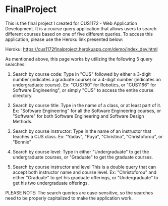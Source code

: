 # FinalProject
This is the final project I created for CUS1172 - Web Application Development. It is a course query application that allows users to search different courses based on one of five different queries. To access this application, please use the Heroku link presented below:

Heroku: https://cus1172finalproject.herokuapp.com/demo/index_dev.html

As mentioned above, this page works by utilizing the following 5 query searches:
1. Search by course code:
Type in "CUS" followed by either a 3-digit number (indicates a graduate course) or a 4-digit number (indicates an undergraduate course).
Ex: "CUS750" for Robotics, or "CUS1166" for Software Engineering", or simply "CUS" to access the entire course directory.

2. Search by course title:
Type in the name of a class, or at least part of it.
Ex: "Software Engineering" for all the Software Engineering courses, or "Software" for both Software Engineering and Software Design Methods.

3. Search by course instructor:
Type in the name of an instructor that teaches a CUS class.
Ex: "Yadav", "Puya", "Christina", "Christoforou", or "Bonnie"

4. Search by course level:
Type in either "Undergraduate" to get the undergraduate courses, or "Graduate" to get the graduate courses.

5. Search by course instructor and level
This is a double query that can accept both instructor name and course level.
Ex: "Christoforou" and either "Graduate" to get his graduate offerings, or "Undergraduate" to get his two undergraduate offerings.

PLEASE NOTE: The search queries are case-sensitive, so the searches need to be properly capitalized to make the application work.
